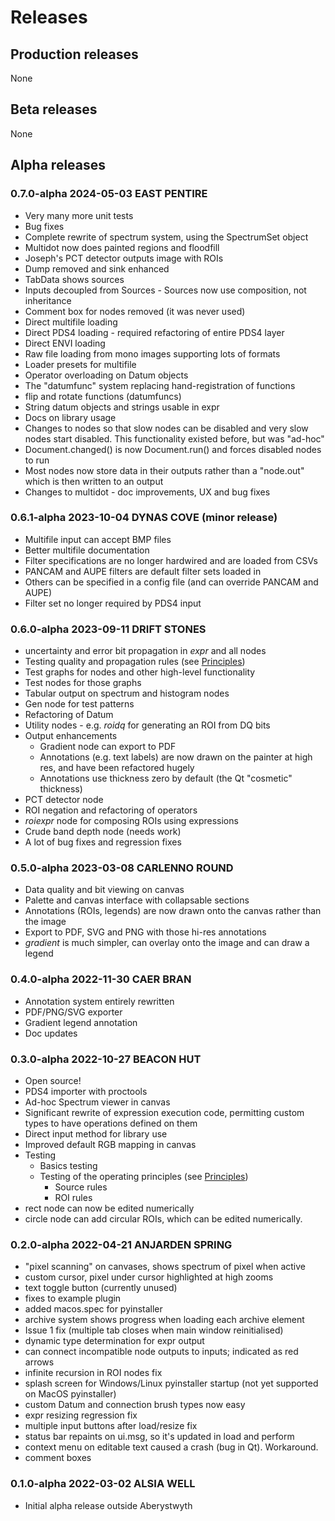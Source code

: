 # Releases

## Production releases
None

## Beta releases
None

## Alpha releases

### 0.7.0-alpha 2024-05-03 EAST PENTIRE

* Very many more unit tests
* Bug fixes
* Complete rewrite of spectrum system, using the SpectrumSet object
* Multidot now does painted regions and floodfill
* Joseph's PCT detector outputs image with ROIs
* Dump removed and sink enhanced
* TabData shows sources
* Inputs decoupled from Sources - Sources now use composition, not inheritance
* Comment box for nodes removed (it was never used)
* Direct multifile loading
* Direct PDS4 loading - required refactoring of entire PDS4 layer
* Direct ENVI loading
* Raw file loading from mono images supporting lots of formats
* Loader presets for multifile
* Operator overloading on Datum objects 
* The "datumfunc" system replacing hand-registration of functions
* flip and rotate functions (datumfuncs)
* String datum objects and strings usable in expr
* Docs on library usage
* Changes to nodes so that slow nodes can be disabled and very slow nodes start disabled. This
functionality existed before, but was "ad-hoc"
* Document.changed() is now Document.run() and forces disabled nodes to run
* Most nodes now store data in their outputs rather than a "node.out" which is then written to
an output
* Changes to multidot - doc improvements, UX and bug fixes

### 0.6.1-alpha 2023-10-04 DYNAS COVE (minor release)

* Multifile input can accept BMP files
* Better multifile documentation
* Filter specifications are no longer hardwired and are loaded from CSVs
* PANCAM and AUPE filters are default filter sets loaded in
* Others can be specified in a config file (and can override PANCAM and AUPE)
* Filter set no longer required by PDS4 input


### 0.6.0-alpha 2023-09-11 DRIFT STONES

* uncertainty and error bit propagation in *expr* and all nodes 
* Testing quality and propagation rules (see [Principles](/userguide/principles))
* Test graphs for nodes and other high-level functionality
* Test nodes for those graphs
* Tabular output on spectrum and histogram nodes
* Gen node for test patterns
* Refactoring of Datum
* Utility nodes - e.g. *roidq* for generating an ROI from DQ bits
* Output enhancements
    * Gradient node can export to PDF
    * Annotations (e.g. text labels) are now drawn on the painter at 
    high res, and have been refactored hugely
    * Annotations use thickness zero by default (the Qt "cosmetic" thickness)
* PCT detector node    
* ROI negation and refactoring of operators
* *roiexpr* node for composing ROIs using expressions
* Crude band depth node (needs work)
* A lot of bug fixes and regression fixes


### 0.5.0-alpha 2023-03-08 CARLENNO ROUND

* Data quality and bit viewing on canvas
* Palette and canvas interface with collapsable sections
* Annotations (ROIs, legends) are now drawn onto the canvas rather than the image
* Export to PDF, SVG and PNG with those hi-res annotations
* *gradient* is much simpler, can overlay onto the image and can draw a legend

### 0.4.0-alpha 2022-11-30 CAER BRAN

* Annotation system entirely rewritten
* PDF/PNG/SVG exporter
* Gradient legend annotation
* Doc updates

### 0.3.0-alpha 2022-10-27 BEACON HUT

* Open source!
* PDS4 importer with proctools
* Ad-hoc Spectrum viewer in canvas
* Significant rewrite of expression execution code, permitting custom
types to have operations defined on them
* Direct input method for library use
* Improved default RGB mapping in canvas
* Testing
    * Basics testing
    * Testing of the operating principles (see [Principles](/userguide/principles))
        * Source rules
        * ROI rules
* rect node can now be edited numerically
* circle node can add circular ROIs, which can be edited numerically.


### 0.2.0-alpha 2022-04-21 ANJARDEN SPRING

* "pixel scanning" on canvases, shows spectrum of pixel when active
* custom cursor, pixel under cursor highlighted at high zooms
* text toggle button (currently unused)
* fixes to example plugin
* added macos.spec for pyinstaller
* archive system shows progress when loading each archive element
* Issue 1 fix (multiple tab closes when main window reinitialised)
* dynamic type determination for expr output
* can connect incompatible node outputs to inputs; indicated as red arrows
* infinite recursion in ROI nodes fix
* splash screen for Windows/Linux pyinstaller startup (not yet supported
on MacOS pyinstaller)
* custom Datum and connection brush types now easy
* expr resizing regression fix
* multiple input buttons after load/resize fix
* status bar repaints on ui.msg, so it's updated in load and perform
* context menu on editable text caused a crash (bug in Qt). Workaround.
* comment boxes

### 0.1.0-alpha 2022-03-02 ALSIA WELL

* Initial alpha release outside Aberystwyth

